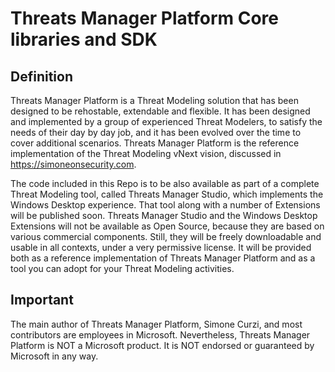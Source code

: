# Threats Manager Platform Core libraries and SDK

## Definition

Threats Manager Platform is a Threat Modeling solution that has been designed to be rehostable, extendable and flexible.
It has been designed and implemented by a group of experienced Threat Modelers, to satisfy the needs of their day by day job, and it has been evolved over the time to cover additional scenarios.
Threats Manager Platform is the reference implementation of the Threat Modeling vNext vision, discussed in <https://simoneonsecurity.com>.

The code included in this Repo is to be also available as part of a complete Threat Modeling tool, called Threats Manager Studio, which implements the Windows Desktop experience. That tool along with a number of Extensions will be published soon.
Threats Manager Studio and the Windows Desktop Extensions will not be available as Open Source, because they are based on various commercial components. Still, they will be freely downloadable and usable in all contexts, under a very permissive license. 
It will be provided both as a reference implementation of Threats Manager Platform and as a tool you can adopt for your Threat Modeling activities.

## Important

The main author of Threats Manager Platform, Simone Curzi, and most contributors are employees in Microsoft. 
Nevertheless, Threats Manager Platform is NOT a Microsoft product. It is NOT endorsed or guaranteed by Microsoft in any way.
